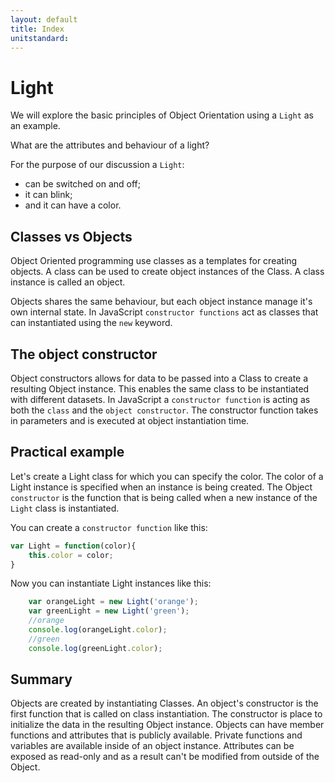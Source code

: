 ```yaml
---
layout: default
title: Index
unitstandard:
---
```


# Light

We will explore the basic principles of Object Orientation using a `Light` as an example.

What are the attributes and behaviour of a light?

For the purpose of our discussion a `Light`:

* can be switched on and off;
* it can blink;
* and it can have a color.

## Classes vs Objects

Object Oriented programming use classes as a templates for creating objects. A class can be used to create object instances of the Class. A class instance is called an object.

Objects shares the same behaviour, but each object instance manage it's own internal state. In JavaScript `constructor functions` act as classes that can instantiated using the `new` keyword.

## The object constructor

Object constructors allows for data to be passed into a Class to create a resulting Object instance. This enables the same class to be instantiated with different datasets. In JavaScript a `constructor function` is acting as both the `class` and the `object constructor`. The constructor function takes in parameters and is executed at object instantiation time.

## Practical example

Let's create a Light class for which you can specify the color. The color of a Light instance is specified when an instance is being created. The Object `constructor` is the function that is being called when a new instance of the `Light` class is instantiated.

You can create a `constructor function` like this:

```javascript
var Light = function(color){
    this.color = color;
}
```
Now you can instantiate Light instances like this:

```javascript
    var orangeLight = new Light('orange');
    var greenLight = new Light('green');
    //orange
    console.log(orangeLight.color);
    //green
    console.log(greenLight.color);
```

## Summary

Objects are created by instantiating Classes. An object's constructor is the first function that is called on class instantiation. The constructor is place to initialize the data in the resulting Object instance. Objects can have member functions and attributes that is publicly available. Private functions and variables are available inside of an object instance. Attributes can be exposed as read-only and as a result can't be modified from outside of the Object.
